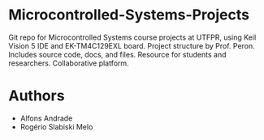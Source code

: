 # Microcontrolled-Systems-Projects
Git repo for Microcontrolled Systems course projects at UTFPR, using Keil Vision 5 IDE and EK-TM4C129EXL board. Project structure by Prof. Peron. Includes source code, docs, and files. Resource for students and researchers. Collaborative platform.

# Authors
* Alfons Andrade
* Rogério Slabiski Melo